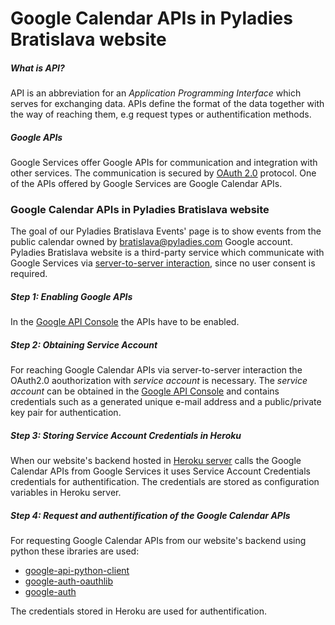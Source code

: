 # Google Calendar APIs in Pyladies Bratislava website

##### What is API?
API is an abbreviation for an _Application Programming Interface_ which serves for exchanging data. 
APIs define the format of the data together with the way of reaching them, e.g request types or authentification methods.

##### Google APIs
Google Services offer Google APIs for communication and integration with other services. 
The communication is secured by [OAuth 2.0](https://en.wikipedia.org/wiki/OAuth) protocol.
One of the APIs offered by Google Services are Google Calendar APIs.

### Google Calendar APIs in Pyladies Bratislava website
The goal of our Pyladies Bratislava Events' page is to show events from the public calendar owned by bratislava@pyladies.com Google account.
Pyladies Bratislava website is a third-party service which communicate with Google Services via 
[server-to-server interaction](https://developers.google.com/identity/protocols/oauth2/service-account#creatinganaccount), since no user consent is required.

##### Step 1: _Enabling Google APIs_
In the [Google API Console](https://console.cloud.google.com/iam-admin/serviceaccounts) the APIs have to be enabled.

##### Step 2: _Obtaining Service Account_
For reaching Google Calendar APIs via server-to-server interaction the OAuth2.0 aouthorization with _service account_ is necessary.
The _service account_ can be obtained in the [Google API Console](https://console.cloud.google.com/iam-admin/serviceaccounts) and 
contains credentials such as a generated unique e-mail address and a public/private key pair for authentication.

##### Step 3: _Storing Service Account Credentials in Heroku_
When our website's backend hosted in [Heroku server](https://dashboard.heroku.com/apps/bratislava-flask-backend/) 
calls the Google Calendar APIs from Google Services it uses Service Account Credentials credentials for authentification. 
The credentials are stored as configuration variables in Heroku server.

##### Step 4: _Request and authentification of the Google Calendar APIs_
For requesting Google Calendar APIs from our website's backend using python these ibraries are used:
 - [google-api-python-client](https://pypi.org/project/google-api-python-client/)
 - [google-auth-oauthlib](https://pypi.org/project/google-auth-oauthlib/)
 - [google-auth](https://pypi.org/project/google-auth/)

The credentials stored in Heroku are used for authentification.
